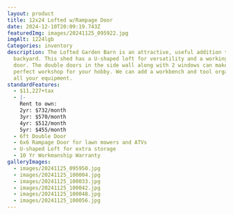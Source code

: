 ```yaml
---
layout: product
title: 12x24 Lofted w/Rampage Door
date: 2024-12-10T20:09:19.743Z
featuredImg: images/20241125_095922.jpg
imgAlt: 1224lgb
Categories: inventory
description: The Lofted Garden Barn is an attractive, useful addition to your
  backyard. This shed has a U-shaped loft for versatility and a working loft
  door. The double doors in the side wall along with 2 windows can make this a
  perfect workshop for your hobby. We can add a workbench and tool organizer for
  all your equipment.
standardFeatures:
  - $11,227+tax
  - |-
    Rent to own:
    2yr: $732/month
    3yr: $570/month
    4yr: $512/month
    5yr: $455/month
  - 6ft Double Door
  - 6x6 Rampage Door for lawn mowers and ATVs
  - U-shaped Loft for extra storage
  - 10 Yr Workmanship Warranty
galleryImages:
  - images/20241125_095950.jpg
  - images/20241125_100004.jpg
  - images/20241125_100033.jpg
  - images/20241125_100042.jpg
  - images/20241125_100048.jpg
  - images/20241125_100056.jpg
---
```


